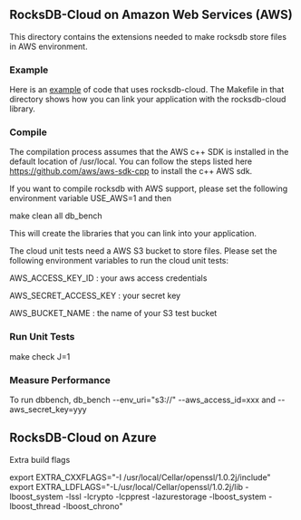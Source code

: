 ## RocksDB-Cloud on Amazon Web Services (AWS)

This directory contains the extensions needed to make rocksdb store
files in AWS environment.

### Example
Here is an [example](https://github.com/rockset/rocksdb-cloud/blob/master/cloud/examples/cloud_durable_example.cc)  of code that uses rocksdb-cloud. The Makefile in that directory shows how you can link your application with the rocksdb-cloud library.

### Compile
The compilation process assumes that the AWS c++ SDK is installed in
the default location of /usr/local. You can follow the steps listed
here https://github.com/aws/aws-sdk-cpp to install the c++ AWS sdk.

If you want to compile rocksdb with AWS support, please set the following
environment variable USE_AWS=1 and then

   make clean all db_bench

This will create the libraries that you can link into your application.

The cloud unit tests need a AWS S3 bucket to store files. Please set the
following environment variables to run the cloud unit tests:

AWS_ACCESS_KEY_ID     : your aws access credentials

AWS_SECRET_ACCESS_KEY : your secret key

AWS_BUCKET_NAME       : the name of your S3 test bucket

### Run Unit Tests

make check J=1

### Measure Performance
To run dbbench,
   db_bench --env_uri="s3://" --aws_access_id=xxx and --aws_secret_key=yyy

## RocksDB-Cloud on Azure

Extra build flags

export EXTRA_CXXFLAGS="-I /usr/local/Cellar/openssl/1.0.2j/include"
export EXTRA_LDFLAGS="-L/usr/local/Cellar/openssl/1.0.2j/lib -lboost_system -lssl -lcrypto -lcpprest -lazurestorage -lboost_system -lboost_thread -lboost_chrono"


